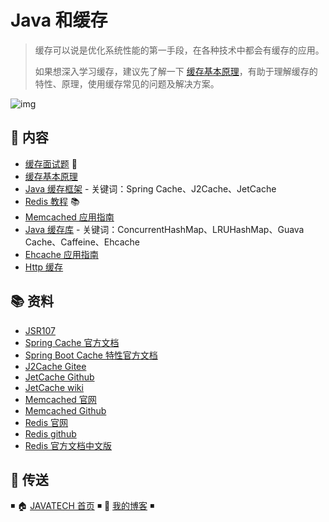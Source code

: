 # Java 和缓存

> 缓存可以说是优化系统性能的第一手段，在各种技术中都会有缓存的应用。
>
> 如果想深入学习缓存，建议先了解一下 [缓存基本原理](https://github.com/dunwu/blog/blob/master/source/_posts/theory/cache.md)，有助于理解缓存的特性、原理，使用缓存常见的问题及解决方案。

![img](http://dunwu.test.upcdn.net/snap/20200710163555.png)

## 📖 内容

- [缓存面试题](cache-interview.md) 💯
- [缓存基本原理](https://github.com/dunwu/blog/blob/master/source/_posts/theory/cache.md)
- [Java 缓存框架](cache-framework.md) - 关键词：Spring Cache、J2Cache、JetCache
- [Redis 教程](https://github.com/dunwu/db-tutorial/tree/master/docs/nosql/redis) 📚
- [Memcached 应用指南](memcached.md)
- [Java 缓存库](cache-libs.md) - 关键词：ConcurrentHashMap、LRUHashMap、Guava Cache、Caffeine、Ehcache
- [Ehcache 应用指南](ehcache.md)
- [Http 缓存](http-cache.md)

## 📚 资料

- [JSR107](https://www.jcp.org/en/jsr/detail?id=107)
- [Spring Cache 官方文档](https://docs.spring.io/spring-framework/docs/current/spring-framework-reference/integration.html#cache)
- [Spring Boot Cache 特性官方文档](https://docs.spring.io/spring-boot/docs/2.3.1.RELEASE/reference/html/spring-boot-features.html#boot-features-caching)
- [J2Cache Gitee](https://gitee.com/ld/J2Cache)
- [JetCache Github](https://github.com/alibaba/jetcache)
- [JetCache wiki](https://github.com/alibaba/jetcache/wiki/Home_CN)
- [Memcached 官网](https://memcached.org/)
- [Memcached Github](https://github.com/memcached/memcached/)
- [Redis 官网](https://redis.io/)
- [Redis github](https://github.com/antirez/redis)
- [Redis 官方文档中文版](http://redis.cn/)

## 🚪 传送

◾ 🏠 [JAVATECH 首页](https://github.com/dunwu/javatech) ◾ 🎯 [我的博客](https://github.com/dunwu/blog) ◾
